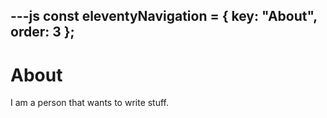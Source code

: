 ---js
const eleventyNavigation = {
	key: "About",
	order: 3
};
---
# About

I am a person that wants to write stuff.
